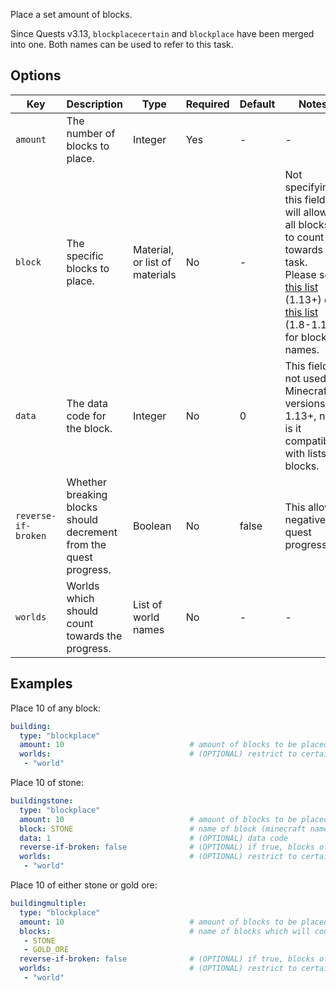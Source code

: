 Place a set amount of blocks.

Since Quests v3.13, `blockplacecertain` and `blockplace` have been
merged into one. Both names can be used to refer to this task.

## Options

| Key                 | Description                                                       | Type                           | Required | Default | Notes                                                                                                                                                                                                                                                                           |
|---------------------|-------------------------------------------------------------------|--------------------------------|----------|---------|---------------------------------------------------------------------------------------------------------------------------------------------------------------------------------------------------------------------------------------------------------------------------------|
| `amount`            | The number of blocks to place.                                    | Integer                        | Yes      | \-      | \-                                                                                                                                                                                                                                                                              |
| `block`             | The specific blocks to place.                                     | Material, or list of materials | No       | \-      | Not specifying this field will allow all blocks to count towards the task. Please see [this list](https://hub.spigotmc.org/javadocs/bukkit/org/bukkit/Material.html) (1.13+) or [this list](https://helpch.at/docs/1.12.2/org/bukkit/Material.html) (1.8-1.12) for block names. |
| `data`              | The data code for the block.                                      | Integer                        | No       | 0       | This field is not used in Minecraft versions 1.13+, nor is it compatible with lists of blocks.                                                                                                                                                                                  |
| `reverse-if-broken` | Whether breaking blocks should decrement from the quest progress. | Boolean                        | No       | false   | This allows negative quest progresses.                                                                                                                                                                                                                                          |
| `worlds`            | Worlds which should count towards the progress.                   | List of world names            | No       | \-      | \-                                                                                                                                                                                                                                                                              |

## Examples

Place 10 of any block:

``` yaml
building:
  type: "blockplace"
  amount: 10                            # amount of blocks to be placed
  worlds:                               # (OPTIONAL) restrict to certain worlds
   - "world"
```

Place 10 of stone:

``` yaml
buildingstone:
  type: "blockplace"
  amount: 10                            # amount of blocks to be placed
  block: STONE                          # name of block (minecraft name)
  data: 1                               # (OPTIONAL) data code
  reverse-if-broken: false              # (OPTIONAL) if true, blocks of same type broken will reverse progression (prevents silk-touch exploit)
  worlds:                               # (OPTIONAL) restrict to certain worlds
   - "world"
```

Place 10 of either stone or gold ore:

``` yaml
buildingmultiple:
  type: "blockplace"
  amount: 10                            # amount of blocks to be placed
  blocks:                               # name of blocks which will count towards progress
   - STONE
   - GOLD_ORE                           
  reverse-if-broken: false              # (OPTIONAL) if true, blocks of same type broken will reverse progression (prevents silk-touch exploit)
  worlds:                               # (OPTIONAL) restrict to certain worlds
   - "world"
```
